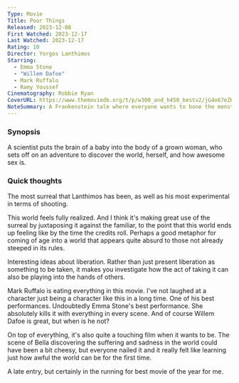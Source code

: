 ```yaml
---
Type: Movie
Title: Poor Things
Released: 2023-12-08
First Watched: 2023-12-17
Last Watched: 2023-12-17
Rating: 10
Director: Yorgos Lanthimos
Starring:
  - Emma Stone
  - "Willem Dafoe"
  - Mark Ruffalo
  - Ramy Youssef
Cinematography: Robbie Ryan
CoverURL: https://www.themoviedb.org/t/p/w300_and_h450_bestv2/jG4o67eZKlvuL5R6WTysRkPwE75.jpg
NoteSummary: A Frankenstein tale where everyone wants to bone the monster (and also the monster wants to bone them).
---
```

### Synopsis 
A scientist puts the brain of a baby into the body of a grown woman, who sets off on an adventure to discover the world, herself, and how awesome sex is.

### Quick thoughts 
The most surreal that Lanthimos has been, as well as his most experimental in terms of shooting. 

This world feels fully realized. And I think it's making great use of the surreal by juxtaposing it against the familiar, to the point that this world ends up feeling like by the time the credits roll. Perhaps a good metaphor for coming of age into a world that appears quite absurd to those not already steeped in its rules. 

Interesting ideas about liberation. Rather than just present liberation as something to be taken, it makes you investigate how the act of taking it can also be playing into the hands of others. 

Mark Ruffalo is eating everything in this movie. I've not laughed at a character just being a character like this in a long time. One of his best performances. Undoubtedly Emma Stone's best performance. She absolutely kills it with everything in every scene. And of course Willem Dafoe is great, but when is he not?

On top of everything, it's also quite a touching film when it wants to be. The scene of Bella discovering the suffering and sadness in the world could have been a bit cheesy, but everyone nailed it and it really felt like learning just how awful the world can be for the first time. 

A late entry, but certainly in the running for best movie of the year for me. 